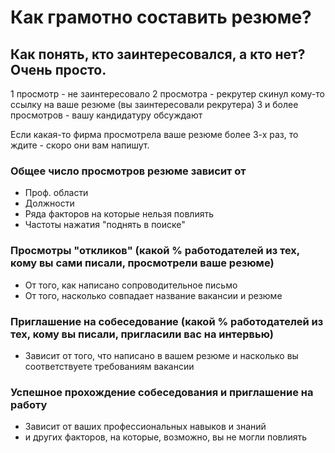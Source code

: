 # Как грамотно составить резюме?
## Как понять, кто заинтересовался, а кто нет? Очень просто.
1 просмотр - не заинтересовало
2 просмотра - рекрутер скинул кому-то ссылку на ваше резюме (вы заинтересовали рекрутера)
3 и более просмотров - вашу кандидатуру обсуждают

Если какая-то фирма просмотрела ваше резюме более 3-х раз, то ждите - скоро они вам напишут.

### Общее число просмотров резюме зависит от
- Проф. области
- Должности
- Ряда факторов на которые нельзя повлиять
- Частоты нажатия "поднять в поиске"

### Просмотры "откликов" (какой % работодателей из тех, кому вы сами писали, просмотрели ваше резюме)
- От того, как написано сопроводительное письмо
- От того, насколько совпадает название вакансии и резюме

### Приглашение на собеседование (какой % работодателей из тех, кому вы писали, пригласили вас на интервью)
- Зависит от того, что написано в вашем резюме и насколько вы соответствуете требованиям вакансии

### Успешное прохождение собеседования и приглашение на работу
- Зависит от ваших профессиональных навыков и знаний
- и других факторов, на которые, возможно, вы не могли повлиять

